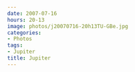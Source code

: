 ```yaml
---
date: 2007-07-16
hours: 20-13
image: photos/j20070716-20h13TU-GBe.jpg
categories: 
- Photos 
tags: 
- Jupiter 
title: Jupiter
---
```

